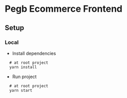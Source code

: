 # Pegb Ecommerce Frontend

## Setup
### Local

- Install dependencies
```
  # at root project
  yarn install
```

- Run project
```
  # at root project
  yarn start
```
